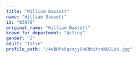 ```yaml
---
title: "William Bassett"
name: "William Bassett"
id: "83978"
original_name: "William Bassett"
known_for_department: "Acting"
gender: "2"
adult: "false"
profile_path: "/4vBHfa6qcxjy8o6hhiXraKU1LqH.jpg"
---
```

